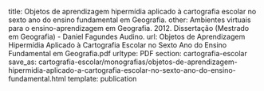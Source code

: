 title: Objetos de aprendizagem hipermídia aplicado à cartografia escolar no sexto ano do ensino fundamental em Geografia.
other: Ambientes virtuais para o ensino-aprendizagem em Geografia. 2012. Dissertação (Mestrado em Geografia) - Daniel Fagundes Audino.
url: Objetos de Aprendizagem Hipermídia Aplicado à Cartografia Escolar no Sexto Ano do Ensino Fundamental em Geografia.pdf
urltype: PDF
section: cartografia-escolar
save_as: cartografia-escolar/monografias/objetos-de-aprendizagem-hipermidia-aplicado-a-cartografia-escolar-no-sexto-ano-do-ensino-fundamental.html
template: publication
